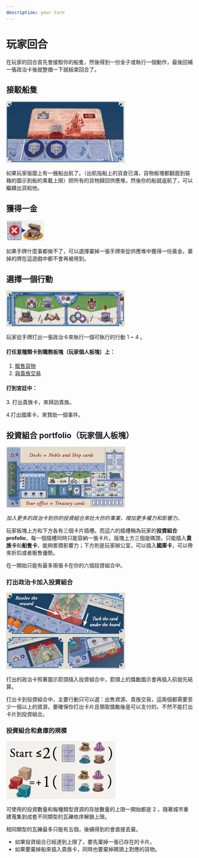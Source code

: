 ```yaml
---
description: your turn
---
```


# 玩家回合

在玩家的回合首先會接駁你的船隻，然後得到一份金子或執行一個動作，最後回補一張政治卡後就整備一下就結束回合了。

## 接駁船隻

![](<.gitbook/assets/image (32).png>)

如果玩家版圖上有一艘船出航了。（出航指船上的貨倉已滿，貨物板塊都翻面到裝箱的圖示到船的乘載上限）把所有的貨物歸回供應堆，然後你的船就返航了，可以繼續出貨給他。

## 獲得一金

![](<.gitbook/assets/image (18).png>)

如果手牌什麼事都做不了，可以選擇棄掉一張手牌來從供應堆中獲得一份黃金。棄掉的牌在這遊戲中都不會再被用到。

## 選擇一個行動

![](<.gitbook/assets/image (7).png>)

玩家從手牌打出一張政治卡來執行一個可執行的行動 1 \~ 4 。

#### 打任意種類卡到職務板塊（玩家個人板塊）上：

1. [販售貨物](hang-dong-1-chu-shou-huo-wu.md)
2. [與貴族交易](hang-dong-2-yu-gui-zu-jiao-yi.md)

#### 打到宮廷中：

3\. 打出貴族卡，來拜訪貴族。

4.打出國庫卡，來贊助一個事件。

## 投資組合 portfolio（玩家個人板塊）

![](<.gitbook/assets/image (26).png>)

_加入更多的政治卡到你的投資組合來壯大你的事業，增加更多權力和影響力。_

玩家板塊上方和下方各有三個卡片插槽。而這六的插槽稱為玩家的**投資組合 profolio**，每一個插槽同時只能容納一張卡片。版塊上方三個是碼頭，只能插入**貴族卡**和**船隻卡**，能夠累積影響力；下方則是玩家辦公室，可以插入**國庫卡**，可以帶來折扣或者販售優勢。

在一開始只能有最多兩張卡在你的六個投資組合中。

### 打出政治卡加入投資組合

![](<.gitbook/assets/image (3).png>)

打出的政治卡照著圖示箭頭插入投資組合中，箭頭上的獎勵圖示會再插入前就先結算。

打出卡到投資組合中，主要行動只可以選：出售資源、貴族交易，這兩個都需要至少一個以上的資源，要確保你打出卡片且領取獎勵後是可以支付的，不然不能打出卡片到投資組合。

### 投資組合和倉庫的規模

![](<.gitbook/assets/image (30).png>)

可使用的投資數量和每種類型資源的存放數量的上限一開始都是 2 ，隨著城市重建蒐集到成套不同類型的瓦礫依序解鎖上限。

相同類型的瓦礫最多只能有五個，後續得到的會直接丟棄。

* 如果投資組合已經達到上限了，要先棄掉一張已存在的卡片。
* 如果要棄掉船來插入貴族卡，同時也要棄掉碼頭上對應的貨物。
